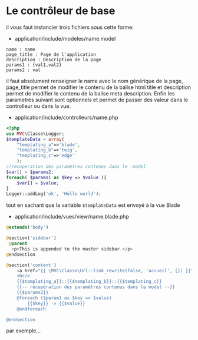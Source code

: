 # Le contrôleur de base

il vous faut instancier trois fichiers sous cette forme:

* application/include/modeles/name.model
```
name : name
page_title : Page de l'application
description : Description de la page
params1 : {val1,val2}
params2 : val
```
il faut absolument renseigner le name avec le nom générique de la page, page_title permet de modifier le contenu de la balise html title et description permet de modifier le contenu de la balise meta description. Enfin les parametres suivant sont optionnels et permet de passer des valeur dans le controlleur ou dans la vue.

* application/include/controlleurs/name.php
```php
<?php
use MVC\Classe\Logger;
$templateData = array(
	"templating_a"=>'blade',
	"templating_b"=>'twig',
	"templating_c"=>'edge'
	);
//recuperation des paramètres contenus dans le .model
$var[] = $params2;
foreach( $params1 as $key => $value ){
	$var[] = $value;
}
Logger::addLog('ok', 'Hello world');
```
tout en sachant que la variable `$templateData` est envoyé à la vue Blade

* application/include/vues/view/name.blade.php
```php
@extends('body')

@section('sidebar')
 @parent
  <p>This is appended to the master sidebar.</p>
@endsection

@section('content')
    <a href="{{ \MVC\Classe\Url::link_rewrite(false, 'accueil', []) }}">Revenir a l'acceuil ?</a>
    <hr/>
    {{$templating_a}}::{{$templating_b}}::{{$templating_c}}
    {{-- récupération des paramètres contenus dans le model --}}
    {{$params2}}
    @foreach ($param1 as $key => $value)
	    {{$key}} -> {{$value}}
    @endforeach

@endsection
```
par exemple...
